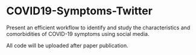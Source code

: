 # COVID19-Symptoms-Twitter
Present an efficient workflow to identify and study the characteristics and comorbidities of COVID-19 symptoms using social media.  

All code will be uploaded after paper publication.
